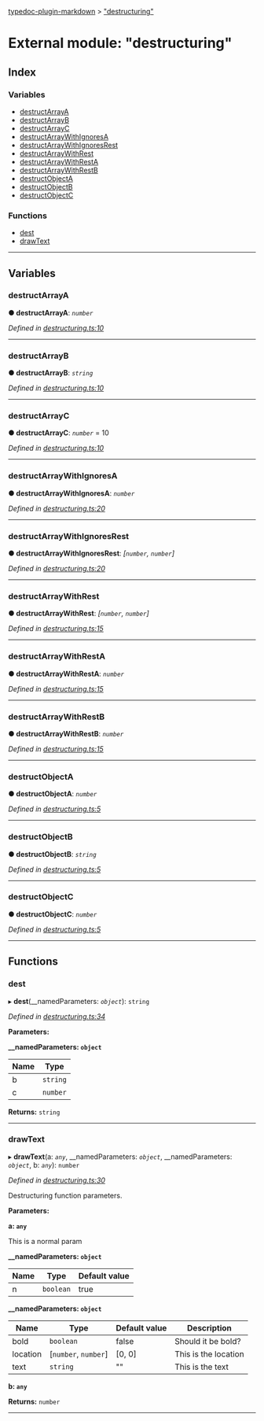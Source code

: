 [typedoc-plugin-markdown](../README.md) > ["destructuring"](../modules/_destructuring_.md)

# External module: "destructuring"

## Index

### Variables

* [destructArrayA](_destructuring_.md#destructarraya)
* [destructArrayB](_destructuring_.md#destructarrayb)
* [destructArrayC](_destructuring_.md#destructarrayc)
* [destructArrayWithIgnoresA](_destructuring_.md#destructarraywithignoresa)
* [destructArrayWithIgnoresRest](_destructuring_.md#destructarraywithignoresrest)
* [destructArrayWithRest](_destructuring_.md#destructarraywithrest)
* [destructArrayWithRestA](_destructuring_.md#destructarraywithresta)
* [destructArrayWithRestB](_destructuring_.md#destructarraywithrestb)
* [destructObjectA](_destructuring_.md#destructobjecta)
* [destructObjectB](_destructuring_.md#destructobjectb)
* [destructObjectC](_destructuring_.md#destructobjectc)

### Functions

* [dest](_destructuring_.md#dest)
* [drawText](_destructuring_.md#drawtext)

---

## Variables

<a id="destructarraya"></a>

###  destructArrayA

**● destructArrayA**: *`number`*

*Defined in [destructuring.ts:10](https://github.com/OutSystems/typedoc-plugin-markdown/blob/master/test/src/destructuring.ts#L10)*

___
<a id="destructarrayb"></a>

###  destructArrayB

**● destructArrayB**: *`string`*

*Defined in [destructuring.ts:10](https://github.com/OutSystems/typedoc-plugin-markdown/blob/master/test/src/destructuring.ts#L10)*

___
<a id="destructarrayc"></a>

###  destructArrayC

**● destructArrayC**: *`number`* = 10

*Defined in [destructuring.ts:10](https://github.com/OutSystems/typedoc-plugin-markdown/blob/master/test/src/destructuring.ts#L10)*

___
<a id="destructarraywithignoresa"></a>

###  destructArrayWithIgnoresA

**● destructArrayWithIgnoresA**: *`number`*

*Defined in [destructuring.ts:20](https://github.com/OutSystems/typedoc-plugin-markdown/blob/master/test/src/destructuring.ts#L20)*

___
<a id="destructarraywithignoresrest"></a>

###  destructArrayWithIgnoresRest

**● destructArrayWithIgnoresRest**: *[`number`, `number`]*

*Defined in [destructuring.ts:20](https://github.com/OutSystems/typedoc-plugin-markdown/blob/master/test/src/destructuring.ts#L20)*

___
<a id="destructarraywithrest"></a>

###  destructArrayWithRest

**● destructArrayWithRest**: *[`number`, `number`]*

*Defined in [destructuring.ts:15](https://github.com/OutSystems/typedoc-plugin-markdown/blob/master/test/src/destructuring.ts#L15)*

___
<a id="destructarraywithresta"></a>

###  destructArrayWithRestA

**● destructArrayWithRestA**: *`number`*

*Defined in [destructuring.ts:15](https://github.com/OutSystems/typedoc-plugin-markdown/blob/master/test/src/destructuring.ts#L15)*

___
<a id="destructarraywithrestb"></a>

###  destructArrayWithRestB

**● destructArrayWithRestB**: *`number`*

*Defined in [destructuring.ts:15](https://github.com/OutSystems/typedoc-plugin-markdown/blob/master/test/src/destructuring.ts#L15)*

___
<a id="destructobjecta"></a>

###  destructObjectA

**● destructObjectA**: *`number`*

*Defined in [destructuring.ts:5](https://github.com/OutSystems/typedoc-plugin-markdown/blob/master/test/src/destructuring.ts#L5)*

___
<a id="destructobjectb"></a>

###  destructObjectB

**● destructObjectB**: *`string`*

*Defined in [destructuring.ts:5](https://github.com/OutSystems/typedoc-plugin-markdown/blob/master/test/src/destructuring.ts#L5)*

___
<a id="destructobjectc"></a>

###  destructObjectC

**● destructObjectC**: *`number`*

*Defined in [destructuring.ts:5](https://github.com/OutSystems/typedoc-plugin-markdown/blob/master/test/src/destructuring.ts#L5)*

___

## Functions

<a id="dest"></a>

###  dest

▸ **dest**(__namedParameters: *`object`*): `string`

*Defined in [destructuring.ts:34](https://github.com/OutSystems/typedoc-plugin-markdown/blob/master/test/src/destructuring.ts#L34)*

**Parameters:**

**__namedParameters: `object`**

| Name | Type |
| ------ | ------ |
| b | `string` |
| c | `number` |

**Returns:** `string`

___
<a id="drawtext"></a>

###  drawText

▸ **drawText**(a: *`any`*, __namedParameters: *`object`*, __namedParameters: *`object`*, b: *`any`*): `number`

*Defined in [destructuring.ts:30](https://github.com/OutSystems/typedoc-plugin-markdown/blob/master/test/src/destructuring.ts#L30)*

Destructuring function parameters.

**Parameters:**

**a: `any`**

This is a normal param

**__namedParameters: `object`**

| Name | Type | Default value |
| ------ | ------ | ------ |
| n | `boolean` | true |

**__namedParameters: `object`**

| Name | Type | Default value | Description |
| ------ | ------ | ------ | ------ |
| bold | `boolean` | false |  Should it be bold? |
| location | [`number`, `number`] |  [0, 0] |  This is the location |
| text | `string` | &quot;&quot; |  This is the text |

**b: `any`**

**Returns:** `number`

___

